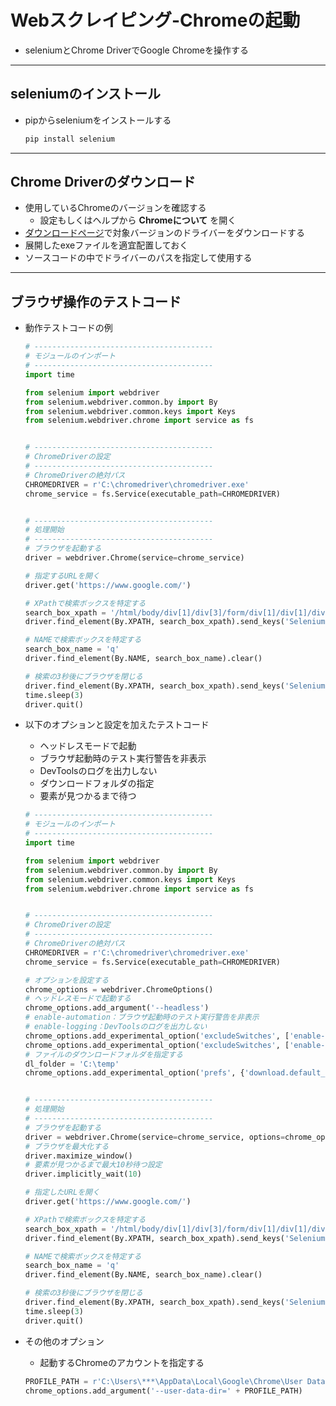 # Webスクレイピング-Chromeの起動

* seleniumとChrome DriverでGoogle Chromeを操作する

***

## seleniumのインストール

* pipからseleniumをインストールする

  ```cmd
  pip install selenium
  ```

***

## Chrome Driverのダウンロード
* 使用しているChromeのバージョンを確認する
  * 設定もしくはヘルプから __Chromeについて__ を開く
* [ダウンロードページ](https://chromedriver.chromium.org/downloads)で対象バージョンのドライバーをダウンロードする
* 展開したexeファイルを適宜配置しておく
* ソースコードの中でドライバーのパスを指定して使用する

***

## ブラウザ操作のテストコード

* 動作テストコードの例

  ```python
  # ----------------------------------------
  # モジュールのインポート
  # ----------------------------------------
  import time

  from selenium import webdriver
  from selenium.webdriver.common.by import By
  from selenium.webdriver.common.keys import Keys
  from selenium.webdriver.chrome import service as fs


  # ----------------------------------------
  # ChromeDriverの設定
  # ----------------------------------------
  # ChromeDriverの絶対パス
  CHROMEDRIVER = r'C:\chromedriver\chromedriver.exe'
  chrome_service = fs.Service(executable_path=CHROMEDRIVER)


  # ----------------------------------------
  # 処理開始
  # ----------------------------------------
  # ブラウザを起動する
  driver = webdriver.Chrome(service=chrome_service)

  # 指定するURLを開く
  driver.get('https://www.google.com/')

  # XPathで検索ボックスを特定する
  search_box_xpath = '/html/body/div[1]/div[3]/form/div[1]/div[1]/div[1]/div/div[2]/input'
  driver.find_element(By.XPATH, search_box_xpath).send_keys('Selenium実践入門')

  # NAMEで検索ボックスを特定する
  search_box_name = 'q'
  driver.find_element(By.NAME, search_box_name).clear()

  # 検索の3秒後にブラウザを閉じる
  driver.find_element(By.XPATH, search_box_xpath).send_keys('Selenium実践入門' + Keys.RETURN)
  time.sleep(3)
  driver.quit()
  ```

* 以下のオプションと設定を加えたテストコード
  * ヘッドレスモードで起動
  * ブラウザ起動時のテスト実行警告を非表示
  * DevToolsのログを出力しない
  * ダウンロードフォルダの指定
  * 要素が見つかるまで待つ

  ```python
  # ----------------------------------------
  # モジュールのインポート
  # ----------------------------------------
  import time

  from selenium import webdriver
  from selenium.webdriver.common.by import By
  from selenium.webdriver.common.keys import Keys
  from selenium.webdriver.chrome import service as fs


  # ----------------------------------------
  # ChromeDriverの設定
  # ----------------------------------------
  # ChromeDriverの絶対パス
  CHROMEDRIVER = r'C:\chromedriver\chromedriver.exe'
  chrome_service = fs.Service(executable_path=CHROMEDRIVER)

  # オプションを設定する
  chrome_options = webdriver.ChromeOptions()
  # ヘッドレスモードで起動する
  chrome_options.add_argument('--headless')
  # enable-automation：ブラウザ起動時のテスト実行警告を非表示
  # enable-logging：DevToolsのログを出力しない
  chrome_options.add_experimental_option('excludeSwitches', ['enable-automation', 'enable-logging'])
  chrome_options.add_experimental_option('excludeSwitches', ['enable-logging'])
  # ファイルのダウンロードフォルダを指定する
  dl_folder = 'C:\temp'
  chrome_options.add_experimental_option('prefs', {'download.default_directory': dl_folder})


  # ----------------------------------------
  # 処理開始
  # ----------------------------------------
  # ブラウザを起動する
  driver = webdriver.Chrome(service=chrome_service, options=chrome_options)
  # ブラウザを最大化する
  driver.maximize_window()
  # 要素が見つかるまで最大10秒待つ設定
  driver.implicitly_wait(10)

  # 指定したURLを開く
  driver.get('https://www.google.com/')

  # XPathで検索ボックスを特定する
  search_box_xpath = '/html/body/div[1]/div[3]/form/div[1]/div[1]/div[1]/div/div[2]/input'
  driver.find_element(By.XPATH, search_box_xpath).send_keys('Selenium実践入門')

  # NAMEで検索ボックスを特定する
  search_box_name = 'q'
  driver.find_element(By.NAME, search_box_name).clear()

  # 検索の3秒後にブラウザを閉じる
  driver.find_element(By.XPATH, search_box_xpath).send_keys('Selenium実践入門' + Keys.RETURN)
  time.sleep(3)
  driver.quit()
  ```

* その他のオプション
  * 起動するChromeのアカウントを指定する

  ```python
  PROFILE_PATH = r'C:\Users\***\AppData\Local\Google\Chrome\User Data'
  chrome_options.add_argument('--user-data-dir=' + PROFILE_PATH)
  ```
